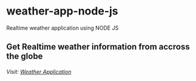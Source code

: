 # weather-app-node-js
Realtime weather application using NODE JS


## Get Realtime weather information from accross the globe 


###### Visit: [Weather Application](https://weather-application-deepanshu.herokuapp.com/)
